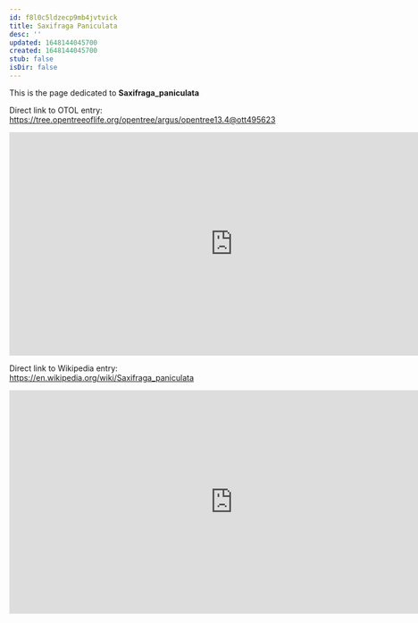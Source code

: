 ```yaml
---
id: f8l0c5ldzecp9mb4jvtvick
title: Saxifraga Paniculata
desc: ''
updated: 1648144045700
created: 1648144045700
stub: false
isDir: false
---
```

This is the page dedicated to **Saxifraga_paniculata**


Direct link to OTOL entry: https://tree.opentreeoflife.org/opentree/argus/opentree13.4@ott495623



<html>
    <body>
    <iframe src="https://tree.opentreeoflife.org/opentree/argus/opentree13.4@ott495623"
    width="800" height="400" frameborder="0" allowfullscreen> </iframe>
    </body>
</html>
    


Direct link to Wikipedia entry: https://en.wikipedia.org/wiki/Saxifraga_paniculata



<html>
    <body>
    <iframe src="https://en.wikipedia.org/wiki/Saxifraga_paniculata"
    width="800" height="400" frameborder="0" allowfullscreen> </iframe>
    </body>
</html>
    
